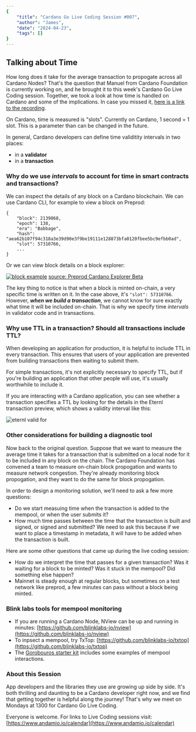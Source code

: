 ```yaml
---
{
    "title": "Cardano Go Live Coding Session #007",
    "author": "James",
    "date": "2024-04-23",
    "tags": []
}
---
```


## Talking about Time

How long does it take for the average transaction to propogate across all Cardano Nodes? That's the question that Manuel from Cardano Foundation is currently working on, and he brought it to this week's Cardano Go Live Coding session. Together, we took a look at how time is handled on Cardano and some of the implications. In case you missed it, [here is a link to the recording](https://youtu.be/8hEAdBH5aVc?si=HMiddFMupdvMw1TJ).

On Cardano, time is measured is "slots". Currently on Cardano, 1 second = 1 slot. This is a parameter than can be changed in the future. 

In general, Cardano developers can define time validitity intervals in two places:
- in a **validator**
- in a **transaction**

### Why do we use *intervals* to account for time in smart contracts and transactions?

We can inspect the details of any block on a Cardano blockchain. We can use Cardano CLI, for example to view a block on Preprod:

```
{
    "block": 2139068,
    "epoch": 138,
    "era": "Babbage",
    "hash": "aea62b107f94c318a3e39d90e3f9be19111e128873bfa0120fbee5bc9efbb0ad",
    "slot": 57310766,
    ...
}
```

Or we can view block details on a block explorer:

[![block example](/blog/010-preprod-block-example.png)](https://preprod.beta.explorer.cardano.org/en/block/2139068)
[source: Preprod Cardano Explorer Beta](https://preprod.beta.explorer.cardano.org/en/block/2139068)

The key thing to notice is that when a block is minted on-chain, a very specific time is written on it. In the case above, it's `"slot": 57310766`. However, ***when we build a transaction***, we cannot know for sure exactly what time it will be included on-chain. That is why we specify time *intervals* in validator code and in transactions.

### Why use TTL in a transaction? Should all transactions include TTL?

When developing an application for production, it is helpful to include TTL in every transaction. This ensures that users of your application are prevented from building transactions then waiting to submit them.

For simple transactions, it's not explicitly necessary to specify TTL, but if you're building an application that other people will use, it's usually worthwhile to include it.

If you are interacting with a Cardano application, you can see whether a transaction specifies a TTL by looking for the details in the Eternl transaction preview, which shows a validity interval like this:

![eternl valid for](/blog/010-valid-for.png)

### Other considerations for building a diagnostic tool
Now back to the original question. Suppose that we want to measure the average time it takes for a transaction that is submitted on a local node for it to be included in any block on the chain. The Cardano Foundation has convened a team to measure on-chain block propogation and wants to measure network congestion. They're already monitoring block propogation, and they want to do the same for block propogation.

In order to design a monitoring solution, we'll need to ask a few more questions:

- Do we start measuing time when the transaction is added to the mempool, or when the user submits it?
- How much time passes between the time that the transaction is built and signed, or signed and submitted? We need to ask this because if we want to place a timestamp in metadata, it will have to be added when the transaction is built.

Here are some other questions that came up during the live coding session:

- How do we interpret the time that passes for a given transaction? Was it waiting for a block to be minted? Was it stuck in the mempool? Did something else happen?
- Mainnet is steady enough at regular blocks, but sometimes on a test network like preprod, a few minutes can pass without a block being minted.

### Blink labs tools for mempool monitoring
- If you are running a Cardano Node, NView can be up and running in minutes: [https://github.com/blinklabs-io/nview](https://github.com/blinklabs-io/nview)
- To inpsect a mempool, try TxTop: [https://github.com/blinklabs-io/txtop](https://github.com/blinklabs-io/txtop)
- The [Gorobouros starter kit](https://github.com/blinklabs-io/gouroboros-starter-kit) includes some examples of mempool interactions.

### About this Session

App developers and the libraries they use are growing up side by side. It's both thrilling and daunting to be a Cardano developer right now, and we find that getting together is helpful along the journey! That's why we meet on Mondays at 1300 for Cardano Go Live Coding.

Everyone is welcome. For links to Live Coding sessions visit: [https://www.andamio.io/calendar](https://www.andamio.io/calendar)